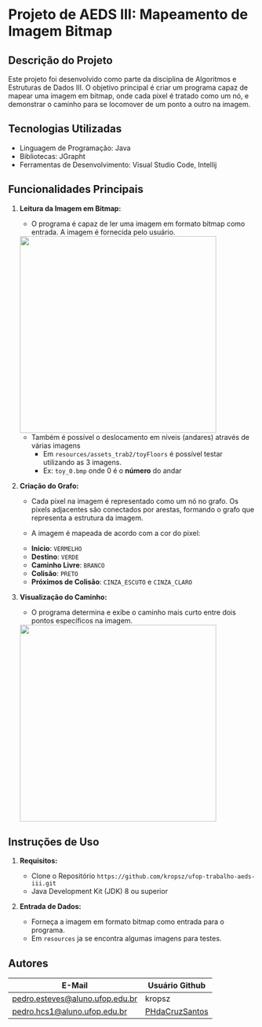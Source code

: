 # Projeto de AEDS III: Mapeamento de Imagem Bitmap

## Descrição do Projeto
Este projeto foi desenvolvido como parte da disciplina de Algoritmos e Estruturas de Dados III. O objetivo principal é criar um programa capaz de mapear uma imagem em bitmap, onde cada pixel é tratado como um nó, e demonstrar o caminho para se locomover de um ponto a outro na imagem.

## Tecnologias Utilizadas

- Linguagem de Programação: Java
- Bibliotecas: JGrapht
- Ferramentas de Desenvolvimento: Visual Studio Code, Intellij

## Funcionalidades Principais

1. **Leitura da Imagem em Bitmap:**
   - O programa é capaz de ler uma imagem em formato bitmap como entrada. A imagem é fornecida pelo usuário. 
   
   <div>
      <img src="https://github.com/kropsz/ufop-trabalho-aeds-iii/assets/114687669/f9825b31-e447-45ee-8820-75cf960caeca" width="400px" />
   </div>

   - Também é possível o deslocamento em níveis (andares) através de várias imagens
      * Em `resources/assets_trab2/toyFloors` é possível testar utilizando as 3 imagens.
      * Ex: `toy_0.bmp` onde 0 é o **número** do andar

2. **Criação do Grafo:**
   - Cada pixel na imagem é representado como um nó no grafo. Os pixels adjacentes são conectados por arestas, formando o grafo que representa a estrutura da imagem.

   - A imagem é mapeada de acordo com a cor do pixel: 
   * **Inicio**: `VERMELHO`
   * **Destino**: `VERDE`
   * **Caminho Livre**: `BRANCO`
   * **Colisão**: `PRETO`
   * **Próximos de Colisão**: `CINZA_ESCUTO` e `CINZA_CLARO`

3. **Visualização do Caminho:**
   - O programa determina e exibe o caminho mais curto entre dois pontos específicos na imagem.

   <div>
      <img src="https://github.com/kropsz/ufop-trabalho-aeds-iii/assets/114687669/f61cad9d-19c3-4bec-bc6b-2a6ce303139d" width="400px" />
   </div>

## Instruções de Uso

1. **Requisitos:**
   - Clone o Repositório `https://github.com/kropsz/ufop-trabalho-aeds-iii.git`
   - Java Development Kit (JDK) 8 ou superior

2. **Entrada de Dados:**
   - Forneça a imagem em formato bitmap como entrada para o programa. 
   - Em `resources` ja se encontra algumas imagens para testes.


## Autores

| E-Mail                               | Usuário Github |
|--------------------------------------|----------------|
| pedro.esteves@aluno.ufop.edu.br  | kropsz         |
| pedro.hcs1@aluno.ufop.edu.br        | [PHdaCruzSantos](https://github.com/PHdaCruzSantos)    |
